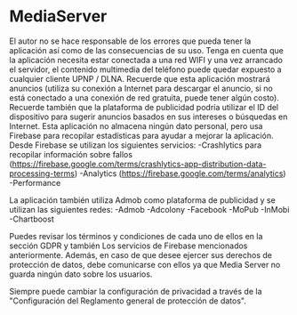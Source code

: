 # MediaServer

El autor no se hace responsable de los errores que pueda tener la aplicación así como de las consecuencias de su uso.
Tenga en cuenta que la aplicación necesita estar conectada a una red WIFI y una vez arrancado el servidor, el contenido multimedia del teléfono puede quedar expuesto a cualquier cliente UPNP / DLNA.
Recuerde que esta aplicación mostrará anuncios (utiliza su conexión a Internet para descargar el anuncio, si no está conectado a una conexión de red gratuita, puede tener algún costo).
Recuerde también que la plataforma de publicidad podría utilizar el ID del dispositivo para sugerir anuncios basados en sus intereses o búsquedas en Internet.
Esta aplicación no almacena ningún dato personal, pero usa Firebase para recopilar estadísticas para ayudar a mejorar la aplicación.
Desde Firebase se utilizan los siguientes servicios:
-Crashlytics para recopilar información sobre fallos (https://firebase.google.com/terms/crashlytics-app-distribution-data-processing-terms)
-Analytics (https://firebase.google.com/terms/analytics)
-Performance

La aplicación también utiliza Admob como plataforma de publicidad y se utilizan las siguientes redes:
-Admob
-Adcolony
-Facebook
-MoPub
-InMobi
-Chartboost

Puedes revisar los términos y condiciones de cada uno de ellos en la sección GDPR y también Los servicios de Firebase mencionados anteriormente. Además, en caso de que desee ejercer sus derechos de protección de datos, debe comunicarse con ellos ya que Media Server no guarda ningún dato sobre los usuarios.

Siempre puede cambiar la configuración de privacidad a través de la "Configuración del Reglamento general de protección de datos".
